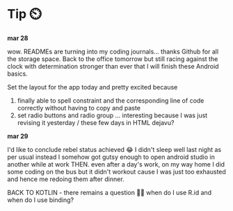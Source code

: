# Tip ⏲️

**mar 28**

wow. READMEs are turning into my coding journals... thanks Github for all the storage space. 
Back to the office tomorrow but still racing against the clock with determination stronger than ever that I will finish these Android basics.

Set the layout for the app today and pretty excited because 
1. finally able to spell constraint and the corresponding line of code correctly without having to copy and paste
2. set radio buttons and radio group ... interesting because I was just revising it yesterday / these few days in HTML dejavu? 

**mar 29**

I'd like to conclude rebel status achieved 😂 I didn't sleep well last night as per usual 
instead I somehow got gutsy enough to open android studio in another while at work
THEN. even after a day's work, on my way home I did some coding on the bus but it didn't workout cause I was just too exhausted and hence me redoing them after dinner.

BACK TO KOTLIN - there remains a question 🙋‍♀️ when do I use R.id and when do I use binding? 
